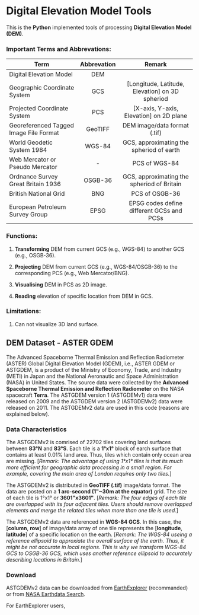 # Digital Elevation Model Tools

This is the **Python** implemented tools of processing **Digital Elevation Model (DEM)**.

### Important Terms and Abbrevations:

| Term                                   | Abbrevation | Remark 
| -------------------------------------- | :---------: | :----: 
| Digital Elevation Model                | DEM         | 
| Geographic Coordinate System           | GCS         | [Longitude, Latitude, Elevation] on 3D spheriod 
| Projected Coordinate System            | PCS         | [X-axis, Y-axis, Elevation] on 2D plane 
| Georeferenced Tagged Image File Format | GeoTIFF     | DEM image/data format (.tif) 
| World Geodetic System 1984             | WGS-84      | GCS, approximating the spheriod of earth 
| Web Mercator or Pseudo Mercator        | -           | PCS of WGS-84 
| Ordnance Survey Great Britain 1936     | OSGB-36     | GCS, approximating the spheriod of Britain   
| British National Grid                  | BNG         | PCS of OSGB-36 
| European Petroleum Survey Group        | EPSG        | EPSG codes define different GCSs and PCSs 

### Functions:

1. **Transforming** DEM from current GCS (e.g., WGS-84) to another GCS (e.g., OSGB-36).

2. **Projecting** DEM from current GCS (e.g., WGS-84/OSGB-36) to the corresponding PCS (e.g., Web Mercator/BNG).

3. **Visualising** DEM in PCS as 2D image.

4. **Reading** elevation of specific location from DEM in GCS.

### Limitations:

1. Can not visualize 3D land surface.


## DEM Dataset - ASTER GDEM

The Advanced Spaceborne Thermal Emission and Reflection Radiometer (ASTER) Global Digital Elevation Model (GDEM), i.e., ASTER GDEM or ASTGDEM, is a product of the Ministry of Economy, Trade, and Industry (METI) in Japan and the National Aeronautic and Space Administration (NASA) in United States. The source data were collected by the **Advanced Spaceborne Thermal Emission and Reflection Radiometer** on the NASA spacecraft **Terra**. The ASTGDEM version 1 (ASTGDEMv1) dara were released on 2009 and the ASTGDEM version 2 (ASTGDEMv2) data were released on 2011. The ASTGDEMv2 data are used in this code (reasons are explained below).

### Data Characteristics

The ASTGDEMv2 is comrised of 22702 tiles covering land surfaces between **83°N** and **83°S**. Each tile is a **1°x1°** block of earch surface that contains at least 0.01% land area. Thus, tiles which contain only ocean area are missing. [*Remark: The advantage of using 1°x1° tiles is that its much more efficient for geographic data processing in a small region. For example, covering the main area of London requires only two tiles.*]

The ASTGDEMv2 is distributed in **GeoTIFF (.tif)** image/data format. The data are posted on a **1 arc-second (1"~30m at the equator)** grid. The size of each tile is 1°x1° or **3601"x3601"**. [*Remark: The four edges of each tile are overlapped with its four adjacent tiles. Users should remove overlapped elements and merge the related tiles when more than one tile is used.*]

The ASTGDEMv2 data are referenced in **WGS-84 GCS**. In this case, the [**column**, **row**] of image/data array of one tile represents the [**longitude**, **latitude**] of a specific location on the earth. [*Remark: The WGS-84 useing a reference ellipsoid to approxiate the overall surface of the earth. Thus, it might be not accurate in local regions. This is why we transform WGS-84 GCS to OSGB-36 GCS, which uses another reference ellipsoid to accurately describing locations in Britain.*]


### Download

ASTGDEMv2 data can be downloaded from [EarthExplorer](https://earthexplorer.usgs.gov/) (recommanded) or from [NASA Earthdata Search](https://search.earthdata.nasa.gov/search?q=ASTGTM%20V002).

For EarthExplorer users, 


















